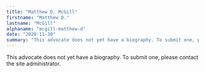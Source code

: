 ```yaml
---
title: "Matthew D. McGill"
firstname: "Matthew D."
lastname: "McGill"
alphaname: "mcgill-matthew-d"
date: "2020-11-30"
summary: "This advocate does not yet have a biography. To submit one, please contact the site administrator."
---
```

This advocate does not yet have a biography. To submit one, please contact the site administrator.

